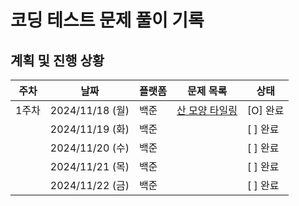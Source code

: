 # 코딩 테스트 문제 풀이 기록

## 계획 및 진행 상황

| 주차  | 날짜             | 플랫폼      | 문제 목록                                            | 상태     |
|-------|----------------|-------------|--------------------------------------------------|--------|
| 1주차 | 2024/11/18 (월) | 백준        | [산 모양 타일링](https://school.programmers.co.kr/learn/courses/30/lessons/258705?language=java) | [O] 완료 |
|       | 2024/11/19 (화) | 백준        |                                                  | [ ] 완료 |
|       | 2024/11/20 (수) | 백준        |                                                  | [ ] 완료 |
|       | 2024/11/21 (목) | 백준        |                                                  | [ ] 완료 |
|       | 2024/11/22 (금) | 백준        |                                                  | [ ] 완료 |
